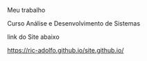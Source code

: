 Meu trabalho

Curso Análise e Desenvolvimento de Sistemas

link do Site abaixo 

https://ric-adolfo.github.io/site.github.io/
